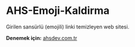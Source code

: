 # AHS-Emoji-Kaldirma
Girilen sansürlü (emojili) linki temizleyen web sitesi.

**Denemek için:** [ahsdev.com.tr](http://ahsdev.com.tr/emoji "ahsdev.com.tr")
